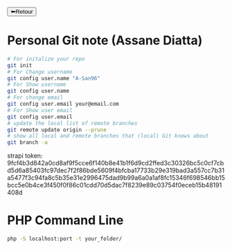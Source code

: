 <a href="../README.md">
<button>⬅Retour</button>
</a>

# Personal Git note (Assane Diatta)

```bash
# For initalize your repo
git init
# For Change username
git config user.name "A-San96"
# For Show username
git config user.name
# For change email
git config user.email your@email.com 
# For Show user email
git config user.email 
# update the local list of remote branches
git remote update origin --prune
# show all local and remote branches that (local) Git knows about
git branch -a 
```


strapi token: 9fcf4b3d842a0cd8af9f5cce6f140b8e41b1f6d9cd2ffed3c30326bc5c0cf7cbd5d6a85403fc97dec7f2f86bde5609f4bfcba17733b29e319bad3a557cc7b31a5477f3c94fa8c5b35e31e2996475dad9b99a6a0a1af8fc15346f698546bb15bcc5e0b4ce3f450f0f86c01cdd70d5dac7f8239e89c03754f0eceb15b48191408d

# PHP Command Line

```bash
php -S localhost:port -t your_folder/
```